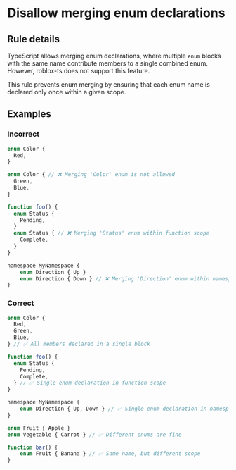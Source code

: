# Disallow merging enum declarations

<!-- end auto-generated rule header -->
<!-- Do not manually modify this header. Run: `npm run eslint-docs` -->

## Rule details

TypeScript allows merging enum declarations, where multiple `enum` blocks with the same name contribute members to a single combined enum. However, roblox-ts does not support this feature.

This rule prevents enum merging by ensuring that each enum name is declared only once within a given scope.

## Examples

### Incorrect

```js
enum Color {
  Red,
}

enum Color { // ❌ Merging 'Color' enum is not allowed
  Green,
  Blue,
}

function foo() {
  enum Status {
    Pending,
  }
  enum Status { // ❌ Merging 'Status' enum within function scope
    Complete,
  }
}

namespace MyNamespace {
    enum Direction { Up }
    enum Direction { Down } // ❌ Merging 'Direction' enum within namespace
}
```

### Correct

```js
enum Color {
  Red,
  Green,
  Blue,
} // ✅ All members declared in a single block

function foo() {
  enum Status {
    Pending,
    Complete,
  } // ✅ Single enum declaration in function scope
}

namespace MyNamespace {
    enum Direction { Up, Down } // ✅ Single enum declaration in namespace
}

enum Fruit { Apple }
enum Vegetable { Carrot } // ✅ Different enums are fine

function bar() {
    enum Fruit { Banana } // ✅ Same name, but different scope
}
```
